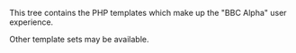 This tree contains the PHP templates which make up the "BBC Alpha" user
experience.

Other template sets may be available.
